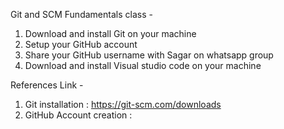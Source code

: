 Git and SCM Fundamentals class -

1. Download and install Git on your machine
2. Setup your GitHub account
3. Share your GitHub username with Sagar on whatsapp group
4. Download and install Visual studio code on your machine


References Link -
1. Git installation : https://git-scm.com/downloads
2. GitHub Account creation : 
